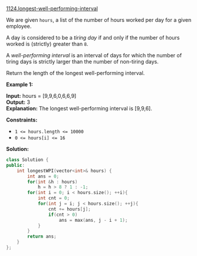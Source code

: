 [1124.longest-well-performing-interval](https://leetcode.com/problems/longest-well-performing-interval/)  

We are given `hours`, a list of the number of hours worked per day for a given employee.

A day is considered to be a _tiring day_ if and only if the number of hours worked is (strictly) greater than `8`.

A _well-performing interval_ is an interval of days for which the number of tiring days is strictly larger than the number of non-tiring days.

Return the length of the longest well-performing interval.

**Example 1:**

  
**Input:** hours = \[9,9,6,0,6,6,9\]  
**Output:** 3  
**Explanation:** The longest well-performing interval is \[9,9,6\].  

**Constraints:**

*   `1 <= hours.length <= 10000`
*   `0 <= hours[i] <= 16`  



**Solution:**  

```cpp
class Solution {
public:
    int longestWPI(vector<int>& hours) {
        int ans = 0;
        for(int &h : hours)
            h = h > 8 ? 1 : -1;
        for(int i = 0; i < hours.size(); ++i){
            int cnt = 0;
            for(int j = i; j < hours.size(); ++j){
                cnt += hours[j];
                if(cnt > 0)
                    ans = max(ans, j - i + 1);
            }
        }
        return ans;
    }
};
```
      